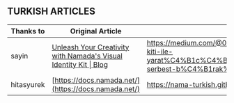 ## TURKISH ARTICLES

| Thanks to  | Original Article                                                                                                                                      | URL                                                                                                                                                                 |
| ---------- | ----------------------------------------------------------------------------------------------------------------------------------------------------- | ------------------------------------------------------------------------------------------------------------------------------------------------------------------- |
| sayin      | [Unleash Your Creativity with Namada's Visual Identity Kit \| Blog](https://namada.net/blog/unleash-your-creativity-with-namadas-visual-identity-kit) | <https://medium.com/@0xSuhan/namadan%C4%B1n-g%C3%B6rsel-kimlik-kiti-ile-yarat%C4%B1c%C4%B1l%C4%B1%C4%9F%C4%B1n%C4%B1z%C4%B1-serbest-b%C4%B1rak%C4%B1n-3260181b7dbd> |
| hitasyurek | [https://docs.namada.net/](https://docs.namada.net/)                                                                                                  | <https://nama-turkish.gitbook.io/namada/>                                                                                                                           |
